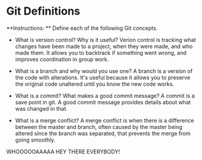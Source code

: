 # Git Definitions

**Instructions: ** Define each of the following Git concepts.

* What is version control?  Why is it useful?
Verion control is tracking what changes have been made to a project, when they were made, and who made them. It allows you to backtrack if something went wrong, and improves coordination in group work.

* What is a branch and why would you use one?
A branch is a version of the code with alterations. It's useful because it allows you to preserve the original code unaltered until you know the new code works.

* What is a commit? What makes a good commit message?
A commit is a save point in git. A good commit message provides details about what was changed in that.

* What is a merge conflict?
A merge conflict is when there is a difference between the master and branch, often caused by the master being altered since the branch was separated, that prevents the merge from going smoothly.

WHOOOOOAAAAA HEY THERE EVERYBODY!